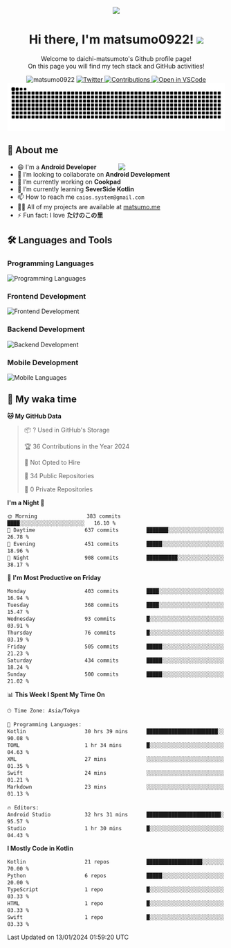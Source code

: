 <p align="center"><img src="https://capsule-render.vercel.app/api?type=waving&color=gradient&height=300&section=header&text=Hi%20I%27m%20matsumo&fontSize=90&animation=fadeIn&fontAlignY=38&desc=Welcome%20to%20daichi-matsumoto%27s%20GitHub%20profile%20&descAlignY=55&descAlign=62"></p>

<h1 align="center">Hi there, I'm matsumo0922! <img src="https://media.giphy.com/media/hvRJCLFzcasrR4ia7z/giphy.gif" width="32"></h1>

<p align="center">
Welcome to daichi-matsumoto's Github profile page!<br>
On this page you will find my tech stack and GitHub activities!
</p>

<div align="center">
  <img src="https://komarev.com/ghpvc/?username=matsumo0922&label=Profile%20views&color=ac3726&style=flat" alt="matsumo0922" />
  <a href="https://twitter.com/matsumo0922">
    <img src="https://badgen.net/badge/twitter/@matsumo0922?icon=twitter" alt="Twitter" />
  </a>
  <a href="https://qiita.com/CAIOS">
    <img src="https://badgen.org/img/qiita/CAIOS/contributions?style=flat" alt="Contributions" />
  </a>
  <a href="https://open.vscode.dev/matsumo0922/matsumo0922">
    <img alt="Open in VSCode" src="https://img.shields.io/static/v1?logo=visualstudiocode&label=&message=Open%20in%20Visual%20Studio%20Code&labelColor=2c2c32&color=007acc&logoColor=007acc" />
  </a>
</div>

<picture>
  <source media="(prefers-color-scheme: dark)" srcset="./resources/github-contribution-grid-snake-dark.svg" />
  <source media="(prefers-color-scheme: light)" srcset="./resources/github-contribution-grid-snake-light.svg" />
  <img alt="github-snake" src="./resources/github-contribution-grid-snake-light.svg" />
</picture>

## 📝 About me

<picture>
  <source media="(prefers-color-scheme: dark)" srcset="https://github-readme-stats.vercel.app/api?username=matsumo0922&show_icons=true&locale=en&theme=dark" />
  <source media="(prefers-color-scheme: light)" srcset="https://github-readme-stats.vercel.app/api?username=matsumo0922&show_icons=true&locale=en&theme=default" />
  <img align="right" width="49%" src="https://github-readme-stats.vercel.app/api?username=matsumo0922&show_icons=true&locale=en&theme=default" />
</picture>

- 😄 I'm a **Android Developer**
- 👯 I’m looking to collaborate on **Android Development**
- 🔭 I’m currently working on **Cookpad**
- 🌱 I’m currently learning **SeverSide Kotlin**
- 📫 How to reach me `caios.system@gmail.com`
- 👨‍💻 All of my projects are available at [matsumo.me](matsumo.me)
- ⚡ Fun fact: I love **たけのこの里**

## 🛠️ Languages and Tools

### Programming Languages
![Programming Languages](https://skillicons.dev/icons?i=kotlin,java,c,cpp,ruby,py,md)

### Frontend Development
![Frontend Development](https://skillicons.dev/icons?i=kotlin,next,react,html,css)

### Backend Development
![Backend Development](https://skillicons.dev/icons?i=kotlin,graphql,rails,redis,nodejs)

### Mobile Development
![Mobile Languages](https://skillicons.dev/icons?i=kotlin,ktor)

## 📌 My waka time
<!--START_SECTION:waka-->
**🐱 My GitHub Data** 

> 📦 ? Used in GitHub's Storage 
 > 
> 🏆 36 Contributions in the Year 2024
 > 
> 🚫 Not Opted to Hire
 > 
> 📜 34 Public Repositories 
 > 
> 🔑 0 Private Repositories 
 > 
**I'm a Night 🦉** 

```text
🌞 Morning                383 commits         ████░░░░░░░░░░░░░░░░░░░░░   16.10 % 
🌆 Daytime                637 commits         ███████░░░░░░░░░░░░░░░░░░   26.78 % 
🌃 Evening                451 commits         █████░░░░░░░░░░░░░░░░░░░░   18.96 % 
🌙 Night                  908 commits         ██████████░░░░░░░░░░░░░░░   38.17 % 
```
📅 **I'm Most Productive on Friday** 

```text
Monday                   403 commits         ████░░░░░░░░░░░░░░░░░░░░░   16.94 % 
Tuesday                  368 commits         ████░░░░░░░░░░░░░░░░░░░░░   15.47 % 
Wednesday                93 commits          █░░░░░░░░░░░░░░░░░░░░░░░░   03.91 % 
Thursday                 76 commits          █░░░░░░░░░░░░░░░░░░░░░░░░   03.19 % 
Friday                   505 commits         █████░░░░░░░░░░░░░░░░░░░░   21.23 % 
Saturday                 434 commits         █████░░░░░░░░░░░░░░░░░░░░   18.24 % 
Sunday                   500 commits         █████░░░░░░░░░░░░░░░░░░░░   21.02 % 
```


📊 **This Week I Spent My Time On** 

```text
🕑︎ Time Zone: Asia/Tokyo

💬 Programming Languages: 
Kotlin                   30 hrs 39 mins      ███████████████████████░░   90.08 % 
TOML                     1 hr 34 mins        █░░░░░░░░░░░░░░░░░░░░░░░░   04.63 % 
XML                      27 mins             ░░░░░░░░░░░░░░░░░░░░░░░░░   01.35 % 
Swift                    24 mins             ░░░░░░░░░░░░░░░░░░░░░░░░░   01.21 % 
Markdown                 23 mins             ░░░░░░░░░░░░░░░░░░░░░░░░░   01.13 % 

🔥 Editors: 
Android Studio           32 hrs 31 mins      ████████████████████████░   95.57 % 
Studio                   1 hr 30 mins        █░░░░░░░░░░░░░░░░░░░░░░░░   04.43 % 
```

**I Mostly Code in Kotlin** 

```text
Kotlin                   21 repos            ██████████████████░░░░░░░   70.00 % 
Python                   6 repos             █████░░░░░░░░░░░░░░░░░░░░   20.00 % 
TypeScript               1 repo              █░░░░░░░░░░░░░░░░░░░░░░░░   03.33 % 
HTML                     1 repo              █░░░░░░░░░░░░░░░░░░░░░░░░   03.33 % 
Swift                    1 repo              █░░░░░░░░░░░░░░░░░░░░░░░░   03.33 % 
```




 Last Updated on 13/01/2024 01:59:20 UTC
<!--END_SECTION:waka-->
